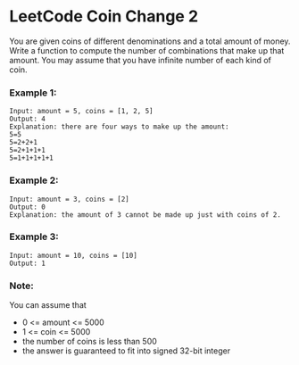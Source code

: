 # LeetCode Coin Change 2
You are given coins of different denominations and a total amount of money. Write a function to compute the number of combinations that make up that amount. You may assume that you have infinite number of each kind of coin.

 

### Example 1:
```
Input: amount = 5, coins = [1, 2, 5]
Output: 4
Explanation: there are four ways to make up the amount:
5=5
5=2+2+1
5=2+1+1+1
5=1+1+1+1+1
```

### Example 2:
```
Input: amount = 3, coins = [2]
Output: 0
Explanation: the amount of 3 cannot be made up just with coins of 2.
```

### Example 3:
```
Input: amount = 10, coins = [10] 
Output: 1
```

### Note:

You can assume that

  * 0 <= amount <= 5000
  * 1 <= coin <= 5000
  * the number of coins is less than 500
  * the answer is guaranteed to fit into signed 32-bit integer